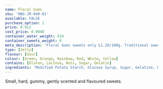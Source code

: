 ```yaml
---
name: Floral Gums
sku: 'HBG-JR-048-01'
available: FALSE
purchase_option: 1
price: 0.012
cost_price: 0.0048
container_water_weight: 919
container_sweets_weight: 0
meta_description: 'Floral Gums sweets only Ł1.20/100g. Traditional sweets and more at Humbugs Confectionery Store. Specialists in satisfying your sweet tooth!'
type: [Jelly]
flavour: [Sour]
colour: [Green, Orange, Rainbow, Red, White, Yellow]
contains: [Gluten, Lactose, Nuts, Sugar, Gelatin]
ingredients: 'Modified Potato Starch, Glucose Syrup, Sugar, Gelatine, Lactic Acid, Vegetable Oil, Glazing Agents (Carnauba Wax, Beeswax). Colours: Anthocyanins, Paprika Extract, Curcumin'
---
```

Small, hard, gummy, gently scented and flavoured sweets.